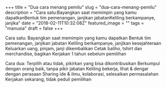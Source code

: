 +++
title = "Dua cara menang pemilu"
slug = "dua-cara-menang-pemilu"
description = "Cara satu:Bayangkan saat memimpin yang kamu dapatkanBentuk tim pemenangan, janjikan jabatanKeliling berkampanye, janjika"
date = "2018-02-11T10:32:08Z"
featured_image = ""
tags = "manusia"
draft = false
+++ 
 
Cara satu:
Bayangkan saat memimpin yang kamu dapatkan
Bentuk tim pemenangan, janjikan jabatan
Keliling berkampanye, janjikan kesejahteraan
Keluarkan uang, pinjam, janji dikembalikan
Cetak baliho, tshirt dan merchandise, bagikan
Kerjakan 1 tahun sebelum pemilihan

Cara dua:
Terpilih atau tidak, pikirkan yang bisa dikontribusikan
Berkumpul dengan orang baik, tanpa pikir jabatan
Keliling bekerja, lihat & dengar dengan perasaan
Sharing ide & ilmu, kolaborasi,  selesaikan permasalahan 
Kerjakan sekarang, tidak peduli pemilihan